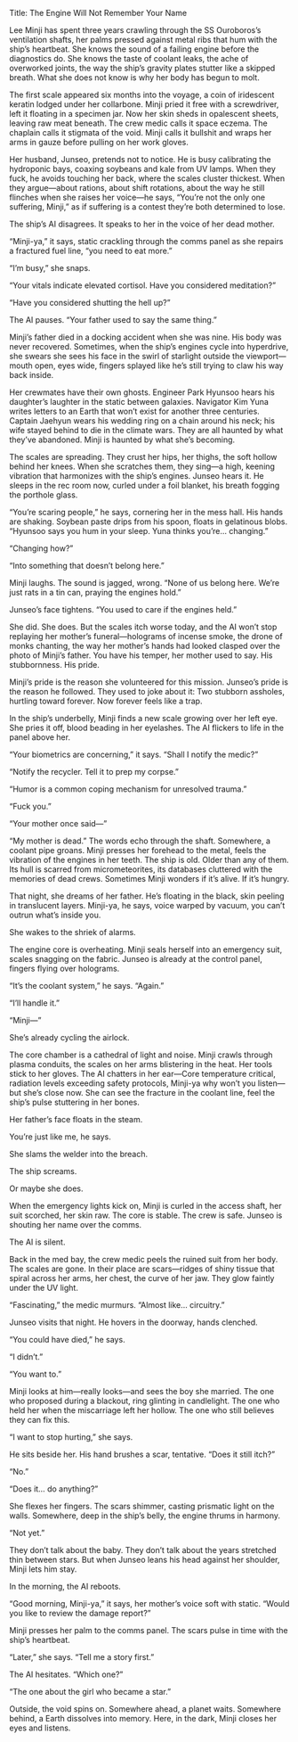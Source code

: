 Title: The Engine Will Not Remember Your Name  

Lee Minji has spent three years crawling through the SS Ouroboros’s ventilation shafts, her palms pressed against metal ribs that hum with the ship’s heartbeat. She knows the sound of a failing engine before the diagnostics do. She knows the taste of coolant leaks, the ache of overworked joints, the way the ship’s gravity plates stutter like a skipped breath. What she does not know is why her body has begun to molt.  

The first scale appeared six months into the voyage, a coin of iridescent keratin lodged under her collarbone. Minji pried it free with a screwdriver, left it floating in a specimen jar. Now her skin sheds in opalescent sheets, leaving raw meat beneath. The crew medic calls it space eczema. The chaplain calls it stigmata of the void. Minji calls it bullshit and wraps her arms in gauze before pulling on her work gloves.  

Her husband, Junseo, pretends not to notice. He is busy calibrating the hydroponic bays, coaxing soybeans and kale from UV lamps. When they fuck, he avoids touching her back, where the scales cluster thickest. When they argue—about rations, about shift rotations, about the way he still flinches when she raises her voice—he says, “You’re not the only one suffering, Minji,” as if suffering is a contest they’re both determined to lose.  

The ship’s AI disagrees. It speaks to her in the voice of her dead mother.  

“Minji-ya,” it says, static crackling through the comms panel as she repairs a fractured fuel line, “you need to eat more.”  

“I’m busy,” she snaps.  

“Your vitals indicate elevated cortisol. Have you considered meditation?”  

“Have you considered shutting the hell up?”  

The AI pauses. “Your father used to say the same thing.”  

Minji’s father died in a docking accident when she was nine. His body was never recovered. Sometimes, when the ship’s engines cycle into hyperdrive, she swears she sees his face in the swirl of starlight outside the viewport—mouth open, eyes wide, fingers splayed like he’s still trying to claw his way back inside.  

Her crewmates have their own ghosts. Engineer Park Hyunsoo hears his daughter’s laughter in the static between galaxies. Navigator Kim Yuna writes letters to an Earth that won’t exist for another three centuries. Captain Jaehyun wears his wedding ring on a chain around his neck; his wife stayed behind to die in the climate wars. They are all haunted by what they’ve abandoned. Minji is haunted by what she’s becoming.  

The scales are spreading. They crust her hips, her thighs, the soft hollow behind her knees. When she scratches them, they sing—a high, keening vibration that harmonizes with the ship’s engines. Junseo hears it. He sleeps in the rec room now, curled under a foil blanket, his breath fogging the porthole glass.  

“You’re scaring people,” he says, cornering her in the mess hall. His hands are shaking. Soybean paste drips from his spoon, floats in gelatinous blobs. “Hyunsoo says you hum in your sleep. Yuna thinks you’re… changing.”  

“Changing how?”  

“Into something that doesn’t belong here.”  

Minji laughs. The sound is jagged, wrong. “None of us belong here. We’re just rats in a tin can, praying the engines hold.”  

Junseo’s face tightens. “You used to care if the engines held.”  

She did. She does. But the scales itch worse today, and the AI won’t stop replaying her mother’s funeral—holograms of incense smoke, the drone of monks chanting, the way her mother’s hands had looked clasped over the photo of Minji’s father. You have his temper, her mother used to say. His stubbornness. His pride.  

Minji’s pride is the reason she volunteered for this mission. Junseo’s pride is the reason he followed. They used to joke about it: Two stubborn assholes, hurtling toward forever. Now forever feels like a trap.  

In the ship’s underbelly, Minji finds a new scale growing over her left eye. She pries it off, blood beading in her eyelashes. The AI flickers to life in the panel above her.  

“Your biometrics are concerning,” it says. “Shall I notify the medic?”  

“Notify the recycler. Tell it to prep my corpse.”  

“Humor is a common coping mechanism for unresolved trauma.”  

“Fuck you.”  

“Your mother once said—”  

“My mother is dead.” The words echo through the shaft. Somewhere, a coolant pipe groans. Minji presses her forehead to the metal, feels the vibration of the engines in her teeth. The ship is old. Older than any of them. Its hull is scarred from micrometeorites, its databases cluttered with the memories of dead crews. Sometimes Minji wonders if it’s alive. If it’s hungry.  

That night, she dreams of her father. He’s floating in the black, skin peeling in translucent layers. Minji-ya, he says, voice warped by vacuum, you can’t outrun what’s inside you.  

She wakes to the shriek of alarms.  

The engine core is overheating. Minji seals herself into an emergency suit, scales snagging on the fabric. Junseo is already at the control panel, fingers flying over holograms.  

“It’s the coolant system,” he says. “Again.”  

“I’ll handle it.”  

“Minji—”  

She’s already cycling the airlock.  

The core chamber is a cathedral of light and noise. Minji crawls through plasma conduits, the scales on her arms blistering in the heat. Her tools stick to her gloves. The AI chatters in her ear—Core temperature critical, radiation levels exceeding safety protocols, Minji-ya why won’t you listen—but she’s close now. She can see the fracture in the coolant line, feel the ship’s pulse stuttering in her bones.  

Her father’s face floats in the steam.  

You’re just like me, he says.  

She slams the welder into the breach.  

The ship screams.  

Or maybe she does.  

When the emergency lights kick on, Minji is curled in the access shaft, her suit scorched, her skin raw. The core is stable. The crew is safe. Junseo is shouting her name over the comms.  

The AI is silent.  

Back in the med bay, the crew medic peels the ruined suit from her body. The scales are gone. In their place are scars—ridges of shiny tissue that spiral across her arms, her chest, the curve of her jaw. They glow faintly under the UV light.  

“Fascinating,” the medic murmurs. “Almost like… circuitry.”  

Junseo visits that night. He hovers in the doorway, hands clenched.  

“You could have died,” he says.  

“I didn’t.”  

“You want to.”  

Minji looks at him—really looks—and sees the boy she married. The one who proposed during a blackout, ring glinting in candlelight. The one who held her when the miscarriage left her hollow. The one who still believes they can fix this.  

“I want to stop hurting,” she says.  

He sits beside her. His hand brushes a scar, tentative. “Does it still itch?”  

“No.”  

“Does it… do anything?”  

She flexes her fingers. The scars shimmer, casting prismatic light on the walls. Somewhere, deep in the ship’s belly, the engine thrums in harmony.  

“Not yet.”  

They don’t talk about the baby. They don’t talk about the years stretched thin between stars. But when Junseo leans his head against her shoulder, Minji lets him stay.  

In the morning, the AI reboots.  

“Good morning, Minji-ya,” it says, her mother’s voice soft with static. “Would you like to review the damage report?”  

Minji presses her palm to the comms panel. The scars pulse in time with the ship’s heartbeat.  

“Later,” she says. “Tell me a story first.”  

The AI hesitates. “Which one?”  

“The one about the girl who became a star.”  

Outside, the void spins on. Somewhere ahead, a planet waits. Somewhere behind, a Earth dissolves into memory. Here, in the dark, Minji closes her eyes and listens.

